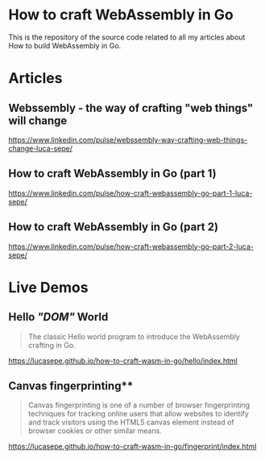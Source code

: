 # How to craft WebAssembly in Go

This is the repository of the source code related to all my articles about How to build WebAssembly in Go.

# Articles

## Webssembly - the way of crafting "web things"​ will change

https://www.linkedin.com/pulse/webssembly-way-crafting-web-things-change-luca-sepe/

## How to craft WebAssembly in Go (part 1)

https://www.linkedin.com/pulse/how-craft-webassembly-go-part-1-luca-sepe/

## How to craft WebAssembly in Go (part 2)

https://www.linkedin.com/pulse/how-craft-webassembly-go-part-2-luca-sepe/

# Live Demos

## Hello _"DOM"_ World
> The classic Hello world program to introduce the WebAssembly crafting in Go.

https://lucasepe.github.io/how-to-craft-wasm-in-go/hello/index.html


## Canvas fingerprinting**
> Canvas fingerprinting is one of a number of browser fingerprinting techniques for tracking online users 
> that allow websites to identify and track visitors using the HTML5 canvas element instead of browser 
> cookies or other similar means. 

https://lucasepe.github.io/how-to-craft-wasm-in-go/fingerprint/index.html
